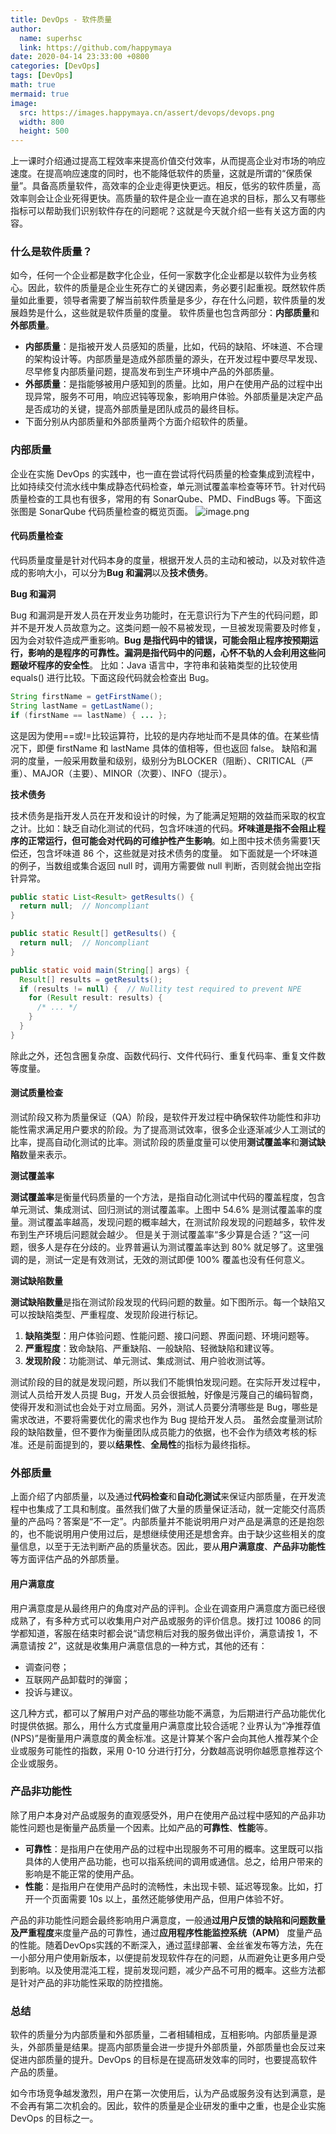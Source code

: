 ```yaml
---
title: DevOps - 软件质量
author:
  name: superhsc
  link: https://github.com/happymaya
date: 2020-04-14 23:33:00 +0800
categories: [DevOps]
tags: [DevOps]
math: true
mermaid: true
image:
  src: https://images.happymaya.cn/assert/devops/devops.png
  width: 800
  height: 500
---
```


上一课时介绍通过提高工程效率来提高价值交付效率，从而提高企业对市场的响应速度。在提高响应速度的同时，也不能降低软件的质量，这就是所谓的“保质保量”。具备高质量软件，高效率的企业走得更快更远。相反，低劣的软件质量，高效率则会让企业死得更快。高质量的软件是企业一直在追求的目标，那么又有哪些指标可以帮助我们识别软件存在的问题呢？这就是今天就介绍一些有关这方面的内容。

### 什么是软件质量？
如今，任何一个企业都是数字化企业，任何一家数字化企业都是以软件为业务核心。因此，软件的质量是企业生死存亡的关键因素，务必要引起重视。既然软件质量如此重要，领导者需要了解当前软件质量是多少，存在什么问题，软件质量的发展趋势是什么，这些就是软件质量的度量。
软件质量也包含两部分：**内部质量**和**外部质量**。

- **内部质量**：是指被开发人员感知的质量，比如，代码的缺陷、坏味道、不合理的架构设计等。内部质量是造成外部质量的源头，在开发过程中要尽早发现、尽早修复内部质量问题，提高发布到生产环境中产品的外部质量。
- **外部质量**：是指能够被用户感知到的质量。比如，用户在使用产品的过程中出现异常，服务不可用，响应迟钝等现象，影响用户体验。外部质量是决定产品是否成功的关键，提高外部质量是团队成员的最终目标。
- 下面分别从内部质量和外部质量两个方面介绍软件的质量。
### 内部质量
企业在实施 DevOps 的实践中，也一直在尝试将代码质量的检查集成到流程中，比如持续交付流水线中集成静态代码检查，单元测试覆盖率检查等环节。针对代码质量检查的工具也有很多，常用的有 SonarQube、PMD、FindBugs 等。下面这张图是 SonarQube 代码质量检查的概览页面。
![image.png](https://images.happymaya.cn/assert/devops/devops-20-1.png)

#### 代码质量检查
代码质量度量是针对代码本身的度量，根据开发人员的主动和被动，以及对软件造成的影响大小，可以分为**Bug 和漏洞**以及**技术债务**。

**Bug 和漏洞**

Bug 和漏洞是开发人员在开发业务功能时，在无意识行为下产生的代码问题，即并不是开发人员故意为之。这类问题一般不易被发现，一旦被发现需要及时修复，因为会对软件造成严重影响。**Bug 是指代码中的错误，可能会阻止程序按预期运行，影响的是程序的可靠性。漏洞是指代码中的问题，心怀不轨的人会利用这些问题破坏程序的安全性**。
比如：Java 语言中，字符串和装箱类型的比较使用 equals() 进行比较。下面这段代码就会检查出 Bug。
```java
String firstName = getFirstName(); 
String lastName = getLastName();
if (firstName == lastName) { ... };
```

这是因为使用==或!=比较运算符，比较的是内存地址而不是具体的值。在某些情况下，即便 firstName 和 lastName 具体的值相等，但也返回 false。
缺陷和漏洞的度量，一般采用数量和级别，级别分为BLOCKER（阻断）、CRITICAL（严重）、MAJOR（主要）、MINOR（次要）、INFO（提示）。

**技术债务**

技术债务是指开发人员在开发和设计的时候，为了能满足短期的效益而采取的权宜之计。比如：缺乏自动化测试的代码，包含坏味道的代码。**坏味道是指不会阻止程序的正常运行，但可能会对代码的可维护性产生影响**。如上图中技术债务需要1天偿还，包含坏味道 86 个，这些就是对技术债务的度量。
如下面就是一个坏味道的例子，当数组或集合返回 null 时，调用方需要做 null 判断，否则就会抛出空指针异常。
```java
public static List<Result> getResults() {
  return null;  // Noncompliant
}

public static Result[] getResults() {
  return null;  // Noncompliant
}

public static void main(String[] args) {
  Result[] results = getResults();
  if (results != null) {  // Nullity test required to prevent NPE
    for (Result result: results) {
      /* ... */
    }
  }
}
```
除此之外，还包含圈复杂度、函数代码行、文件代码行、重复代码率、重复文件数等度量。

#### 测试质量检查
测试阶段又称为质量保证（QA）阶段，是软件开发过程中确保软件功能性和非功能性需求满足用户要求的阶段。为了提高测试效率，很多企业逐渐减少人工测试的比率，提高自动化测试的比率。测试阶段的质量度量可以使用**测试覆盖率**和**测试缺陷**数量来表示。

**测试覆盖率**

**测试覆盖率**是衡量代码质量的一个方法，是指自动化测试中代码的覆盖程度，包含单元测试、集成测试、回归测试的测试覆盖率。上图中 54.6% 是测试覆盖率的度量。测试覆盖率越高，发现问题的概率越大，在测试阶段发现的问题越多，软件发布到生产环境后问题就会越少。
但是关于测试覆盖率“多少算是合适？”这一问题，很多人是存在分歧的。业界普遍认为测试覆盖率达到 80% 就足够了。这里强调的是，测试一定是有效测试，无效的测试即便 100% 覆盖也没有任何意义。

**测试缺陷数量**

**测试缺陷数量**是指在测试阶段发现的代码问题的数量。如下图所示。每一个缺陷又可以按缺陷类型、严重程度、发现阶段进行标记。

1. **缺陷类型**：用户体验问题、性能问题、接口问题、界面问题、环境问题等。
2. **严重程度**：致命缺陷、严重缺陷、一般缺陷、轻微缺陷和建议等。
3. **发现阶段**：功能测试、单元测试、集成测试、用户验收测试等。

测试阶段的目的就是发现问题，所以我们不能惧怕发现问题。在实际开发过程中，测试人员给开发人员提 Bug，开发人员会很抵触，好像是污蔑自己的编码智商，使得开发和测试也会处于对立局面。另外，测试人员要分清哪些是 Bug，哪些是需求改进，不要将需要优化的需求也作为 Bug 提给开发人员。
虽然会度量测试阶段的缺陷数量，但不要作为衡量团队成员能力的依据，也不会作为绩效考核的标准。还是前面提到的，要以**结果性**、**全局性**的指标为最终指标。

### 外部质量
上面介绍了内部质量，以及通过**代码检查**和**自动化测试**来保证内部质量，在开发流程中也集成了工具和制度。虽然我们做了大量的质量保证活动，就一定能交付高质量的产品吗？答案是“不一定”。内部质量并不能说明用户对产品是满意的还是抱怨的，也不能说明用户使用过后，是想继续使用还是想舍弃。由于缺少这些相关的度量信息，以至于无法判断产品的质量状态。因此，要从**用户满意度**、**产品非功能性**等方面评估产品的外部质量。

#### 用户满意度
用户满意度是从最终用户的角度对产品的评判。企业在调查用户满意度方面已经很成熟了，有多种方式可以收集用户对产品或服务的评价信息。拨打过 10086 的同学都知道，客服在结束时都会说“请您稍后对我的服务做出评价，满意请按 1，不满意请按 2”，这就是收集用户满意信息的一种方式，其他的还有：

- 调查问卷；
- 互联网产品卸载时的弹窗；
- 投诉与建议。

这几种方式，都可以了解用户对产品的哪些功能不满意，为后期进行产品功能优化时提供依据。那么，用什么方式度量用户满意度比较合适呢？业界认为“净推荐值(NPS)”是衡量用户满意度的黄金标准。这是计算某个客户会向其他人推荐某个企业或服务可能性的指数，采用 0-10 分进行打分，分数越高说明你越愿意推荐这个企业或服务。

### 产品非功能性
除了用户本身对产品或服务的直观感受外，用户在使用产品过程中感知的产品非功能性问题也是衡量产品质量一个因素。比如产品的**可靠性**、**性能**等。
- **可靠性**：是指用户在使用产品的过程中出现服务不可用的概率。这里既可以指具体的人使用产品功能，也可以指系统间的调用或通信。总之，给用户带来的影响是不能正常的使用产品。
- **性能**：是指用户在使用产品时的流畅性，未出现卡顿、延迟等现象。比如，打开一个页面需要 10s 以上，虽然还能够使用产品，但用户体验不好。

产品的非功能性问题会最终影响用户满意度，一般通**过用户反馈的缺陷和问题数量及严重程度**来度量产品的可靠性，通过**应用程序性能监控系统（APM）** 度量产品的性能。随着DevOps实践的不断深入，通过蓝绿部署、金丝雀发布等方法，先在一小部分用户使用新版本，以便提前发现软件存在的问题，从而避免让更多用户受到影响。以及使用混沌工程，提前发现问题，减少产品不可用的概率。这些方法都是针对产品的非功能性采取的防控措施。

### 总结
软件的质量分为内部质量和外部质量，二者相辅相成，互相影响。内部质量是源头，外部质量是结果。提高内部质量会进一步提升外部质量，外部质量也会反过来促进内部质量的提升。DevOps 的目标是在提高研发效率的同时，也要提高软件产品的质量。

如今市场竞争越发激烈，用户在第一次使用后，认为产品或服务没有达到满意，是不会再有第二次机会的。因此，软件的质量是企业研发的重中之重，也是企业实施 DevOps 的目标之一。